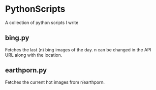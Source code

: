 # PythonScripts
A collection of python scripts I write

## bing.py
Fetches the last (n) bing images of the day. n can be changed in the API URL along with the location.

## earthporn.py
Fetches the current hot images from r/earthporn.
